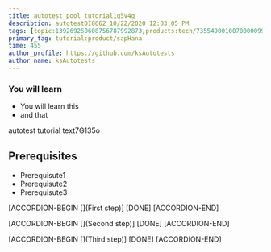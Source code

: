 ```yaml
---
title: autotest_pool_tutorial1q5V4g
description: autotestDI8662_10/22/2020 12:03:05 PM
tags: [topic:139269250608756787992873,products:tech/73554900100700000996,tutorial:experience/advanced]
primary_tag: tutorial:product/sapHana
time: 455
author_profile: https://github.com/ksAutotests
author_name: ksAutotests
---
```

### You will learn
- You will learn this
- and that

autotest tutorial text7G135o

## Prerequisites
- Prerequisute1
- Prerequisute2
- Prerequisute3

[ACCORDION-BEGIN [](First step)]
[DONE]
[ACCORDION-END]

[ACCORDION-BEGIN [](Second step)]
[DONE]
[ACCORDION-END]

[ACCORDION-BEGIN [](Third step)]
[DONE]
[ACCORDION-END]

